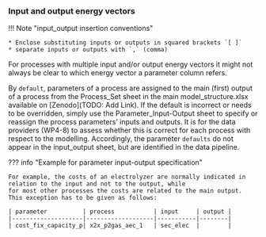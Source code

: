 ### Input and output energy vectors

!!! Note "input_output insertion conventions"

    * Enclose substituting inputs or outputs in squared brackets `[ ]`
    * separate inputs or outputs with `,` (comma)

For processes with multiple input and/or output energy vectors it might not always be clear to which energy vector a 
parameter column refers.

By `default`, parameters of a process are assigned to the main (first) output of a process from the Process_Set sheet in the 
main model_structure.xlsx available on [Zenodo](TODO: Add Link). If the default is incorrect or needs to be overridden, simply use the Parameter_Input-Output sheet to specify or reassign 
the process parameters’ inputs and outputs. It is for the data providers (WP4-8) to assess whether this is correct for each process with respect to the 
modelling. Accordingly, the parameter `defaults` do not appear in the input_output sheet, but are identified in the data pipeline.
<br>


??? info "Example for parameter input-output specification"

    For example, the costs of an electrolyzer are normally indicated in relation to the input and not to the output, while
    for most other processes the costs are related to the main output. This exception has to be given as follows:
    
    | parameter          | process           | input     | output |
    |--------------------|-------------------|-----------|--------|
    | cost_fix_capacity_p| x2x_p2gas_aec_1   | sec_elec  |        |


